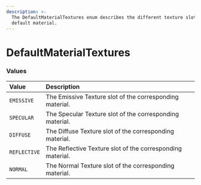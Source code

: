 ```yaml
---
description: >-
  The DefaultMaterialTextures enum describes the different texture slots for a
  default material.
---
```


# DefaultMaterialTextures

### Values <a id="values"></a>

| Value | Description |
| :--- | :--- |
| `EMISSIVE` | The Emissive Texture slot of the corresponding material. |
| `SPECULAR` | The Specular Texture slot of the corresponding material. |
| `DIFFUSE` | The Diffuse Texture slot of the corresponding material. |
| `REFLECTIVE` | The Reflective Texture slot of the corresponding material. |
| `NORMAL` | The Normal Texture slot of the corresponding material. |

